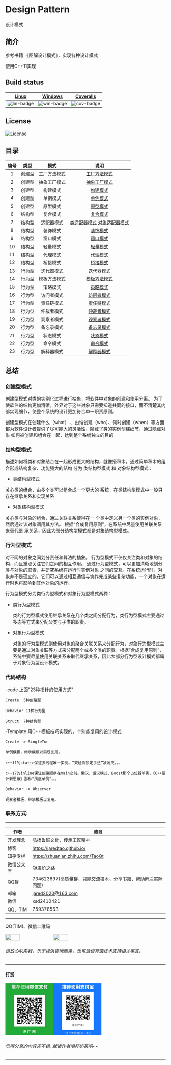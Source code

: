 ﻿# Design Pattern
设计模式

## 简介

参考书籍 《图解设计模式》，实现各种设计模式

使用C++11实现

## Build status

| [Linux][lin-link] | [Windows][win-link] | [Coveralls][cov-link] |
| :---------------: | :-----------------: | :-------------------: |
| ![lin-badge]      | ![win-badge]        | ![cov-badge]          |

[lin-badge]: https://travis-ci.org/jaredtao/DesignPattern.svg?branch=master "Travis build status"
[lin-link]: https://travis-ci.org/jaredtao/DesignPattern "Travis build status"
[win-badge]: https://ci.appveyor.com/api/projects/status/cckdwxaagrh2ncvo?svg=true "AppVeyor build status"
[win-link]: https://ci.appveyor.com/project/jiawentao/designpattern "AppVeyor build status"
[cov-badge]: https://coveralls.io/repos/github/wentaojia2014/DesignPattern/badge.svg?branch=master "Coveralls coverage"
[cov-link]: https://coveralls.io/github/wentaojia2014/DesignPattern?branch=master "Coveralls coverage"

## License
[![License](https://img.shields.io/badge/license-MIT-blue.svg)](https://github.com/jaredtao/TaoJson/blob/master/LICENSE)

## 目录

|编号| 类型   | 模式         | 说明                                                                                                |
|:----:| :----: | :----------: | :-------------------------------------------------------------------------------------------------: |
| 1 | 创建型 | 工厂方法模式 | [工厂方法模式](code/Create/FactoryMethod/README.md)                                                 |
| 2 | 创建型 | 抽象工厂模式 | [抽象工厂模式](code/Create/AbstractFactory/README.md)                                               |
| 3 | 创建型 | 构建模式     | [构建模式](code/Create/Builder/README.md)                                                           |
| 4 | 创建型 | 单例模式     | [单例模式](code/Create/Singleton/README.md)                                                         |
| 5 | 创建型 | 原型模式     | [原型模式](code/Create/Prototype/README.md)                                                         |
| 6 | 结构型 | 复合模式     | [复合模式](code/Struct/Composite/README.md)                                                         |
| 7 | 结构型 | 适配器模式   | [类适配器模式](code/Struct/Adapter_01/README.md) [对象适配器模式](code/Struct/Adapter_02/README.md) |
| 8 | 结构型 | 装饰模式     | [装饰模式](code/Struct/Decorator/README.md)                                                         |
| 9 | 结构型 | 窗口模式     | [窗口模式](code/Struct/Facade/README.md)                                                            |
| 10 | 结构型 | 轻量模式     | [轻量模式](code/Struct/FlyWeight/README.md)                                                         |
| 11 | 结构型 | 代理模式     | [代理模式](code/Struct/Proxy/README.md)                                                             |
| 12 | 结构型 | 桥接模式     | [桥接模式](code/Struct/Bridge/README.md)                                                            |
| 13 | 行为型 | 迭代器模式   | [迭代器模式](code/Behavior/Iterator/README.md)                                                      |
| 14 | 行为型 | 模板方法模式 | [模板方法模式](code/Behavior/TemplateMethod/README.md)                                              |
| 15 | 行为型 | 策略模式     | [策略模式](code/Behavior/Strategy/README.md)                                                        |
| 16 | 行为型 | 访问者模式   | [访问者模式](code/Behavior/Visitor/README.md)                                                       |
| 17 | 行为型 | 责任链模式   | [责任链模式](code/Behavior/ResponsibilityChain/README.md)                                           |
| 18 | 行为型 | 仲裁者模式   | [仲裁者模式](code/Behavior/Mediator/README.md)                                                      |
| 19 | 行为型 | 观察者模式   | [观察者模式](code/Behavior/Observer/README.md)                                                      |
| 20 | 行为型 | 备忘录模式   | [备忘录模式](code/Behavior/Memento/README.md)                                                       |
| 21 | 行为型 | 状态模式     | [状态模式](code/Behavior/State/README.md)                                                           |
| 22 | 行为型 | 命令模式     | [命令模式](code/Behavior/Command/README.md)                                                         |
| 23| 行为型 | 解释器模式   | [解释器模式](code/Behavior/Interpreter/README.md)                                                   |
## 总结

### 创建型模式
创建型模式对类的实例化过程进行抽象，将软件中对象的创建和使用分离。
为了使软件的结构更加清晰，外界对于这些对象只需要知道共同的接口，而不清楚其内部实现细节，使整个系统的设计更加符合单一职责原则。

创建型模式在创建什么（what） 、由谁创建（who）、何时创建（when）等方面都为软件设计者提供了尽可能大的灵活性，隐藏了类的实例创建细节，通过隐藏对象
如何被创建和组合在一起，达到整个系统独立的目的

### 结构型模式

描述如何将类和对象结合在一起形成更大的结构，就像搭积木，通过简单积木的组合形成结构复杂、功能强大的结构
分为 类结构型模式 和 对象结构型模式：
* 类结构型模式 

 关心类的组合，由多个类可以组合成一个更大的
系统，在类结构型模式中一般只存在继承关系和实现关系

* 对象结构型模式

 关心类与对象的组合，通过关联关系使得在一 个类中定义另一个类的实例对象，然后通过该对象调用其方法。 根据“合成复用原则”，在系统中尽量使用关联关系来替代继 承关系，因此大部分结构型模式都是对象结构型模式。
### 行为型模式
对不同的对象之间划分责任和算法的抽象。
行为型模式不仅仅关注类和对象的结构，而且重点关注它们之间的相互作用。
通过行为型模式，可以更加清晰地划分类与对象的职责，并研究系统在运行时实例对象 之间的交互。在系统运行时，对象并不是孤立的，它们可以通过相互通信与协作完成某些复杂功能，一个对象在运行时也将影响到其他对象的运行。

行为型模式分为类行为型模式和对象行为型模式两种：

* 类行为型模式

    类的行为型模式使用继承关系在几个类之间分配行为，类行为型模式主要通过多态等方式来分配父类与子类的职责。
* 对象行为型模式

    对象的行为型模式则使用对象的聚合关联关系来分配行为，对象行为型模式主要是通过对象关联等方式来分配两个或多个类的职责。根据“合成复用原则”，系统中要尽量使用关联关系来取代继承关系，因此大部分行为型设计模式都属于对象行为型设计模式。

### 代码结构

-code  上面"23种指针的使用方式"

    Create  5种创建型

    Behavior 11种行为型

    Struct  7种结构型

-Template 用C++模板技巧实现的，个别能复用的设计模式
    
    Create -> SingleTon  
    
    单例模板，继承模板以实现复用。
    
    c++11的static保证多线程唯一实例。“双检测锁定手法”被消灭。。。
    
    c++17的inline保证创建顺序在main之前。懒汉、饿汉模式、Boost那个占位器单例、《C++设计新思维》那种“凤凰单例”。。。

    Behavior -> Observer

    观察者模板，继承模板以复用。

### 联系方式:

***

| 作者 | 涛哥                           |
| ---- | -------------------------------- |
|开发理念 | 弘扬鲁班文化，传承工匠精神 |
| 博客 | https://jaredtao.github.io/ |
|知乎专栏| https://zhuanlan.zhihu.com/TaoQt |
|微信公众号| Qt进阶之路 |
|QQ群| 734623697(高质量群，只能交流技术、分享书籍、帮助解决实际问题）|
| 邮箱 | jared2020@163.com                |
| 微信 | xsd2410421                       |
| QQ、TIM | 759378563                      |
***

QQ(TIM)、微信二维码

<img src="https://github.com/jaredtao/jaredtao.github.io/blob/master/img/qq_connect.jpg?raw=true" width="30%" height="30%" /><img src="https://github.com/jaredtao/jaredtao.github.io/blob/master/img/weixin_connect.jpg?raw=true" width="30%" height="30%" />


###### 请放心联系我，乐于提供咨询服务，也可洽谈有偿技术支持相关事宜。

***
#### **打赏**
<img src="https://github.com/jaredtao/jaredtao.github.io/blob/master/img/weixin.jpg?raw=true" width="30%" height="30%" /><img src="https://github.com/jaredtao/jaredtao.github.io/blob/master/img/zhifubao.jpg?raw=true" width="30%" height="30%" />

###### 觉得分享的内容还不错, 就请作者喝杯奶茶吧~~
***

